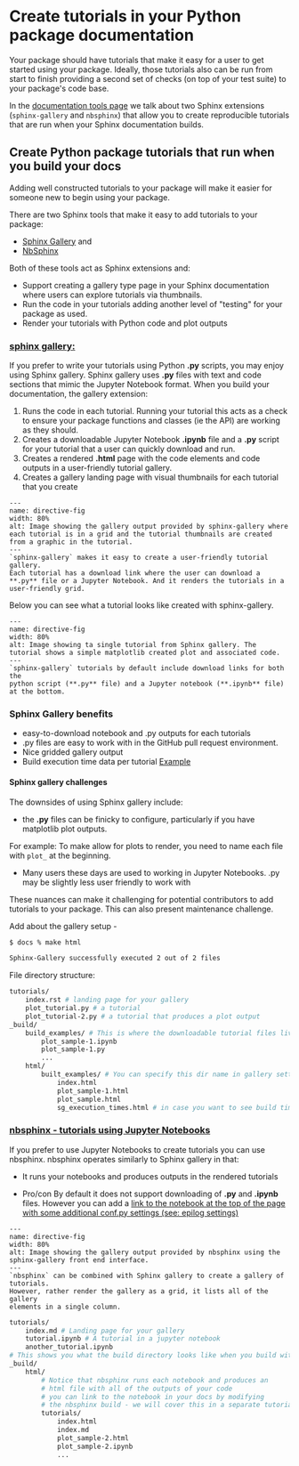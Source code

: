 # Create tutorials in your Python package documentation

<!-- TODO: modify the nbsphinx example to use nbgallery
as a front end vs Sphinx gallery - will look better that way
-->
Your package should have tutorials that make it easy for a user
to get started using your package. Ideally, those tutorials
also can be run from start to finish providing a second set of
checks (on top of your test suite) to your package's code base.

In the [documentation tools page](python-package-documentation-tools) we talk about two Sphinx extensions (`sphinx-gallery` and `nbsphinx`)
that  allow you to create reproducible tutorials that are run
when your Sphinx documentation builds.

## Create Python package tutorials that run when you build your docs

Adding well constructed tutorials to your package will make it easier for someone
new to begin using your package.

There are two Sphinx tools that make it easy to add tutorials to your package:

* [Sphinx Gallery](https://sphinx-gallery.github.io/stable/index.html) and
* [NbSphinx](https://nbsphinx.readthedocs.io/en/latest/)

Both of these tools act as Sphinx extensions and:

* Support creating a gallery type page in your Sphinx documentation where users can explore tutorials via thumbnails.
* Run the code in your tutorials adding another level of "testing" for your package as used.
* Render your tutorials with Python code and plot outputs

### [sphinx gallery:](https://sphinx-gallery.github.io/stable/index.html)

If you prefer to write your tutorials using Python **.py** scripts, you
may enjoy using Sphinx gallery. Sphinx gallery uses **.py** files with
text and code sections that mimic the Jupyter Notebook format. When you build
your documentation, the gallery extension:

1. Runs the code in each tutorial. Running your tutorial this acts as a check to ensure your package functions and classes (ie the API) are working as they should.
1. Creates a downloadable Jupyter Notebook **.ipynb** file and a  **.py** script for your tutorial that a user can quickly download and run.
1. Creates a rendered  **.html** page with the code elements and code outputs in a user-friendly tutorial gallery.
1. Creates a gallery landing page with visual thumbnails for each tutorial that you create


```{figure} /images/sphinx-gallery-overview.png
---
name: directive-fig
width: 80%
alt: Image showing the gallery output provided by sphinx-gallery where each tutorial is in a grid and the tutorial thumbnails are created from a graphic in the tutorial.
---
`sphinx-gallery` makes it easy to create a user-friendly tutorial gallery.
Each tutorial has a download link where the user can download a **.py** file or a Jupyter Notebook. And it renders the tutorials in a user-friendly grid.
```

Below you can see what a tutorial looks like created with sphinx-gallery.

```{figure} /images/sphinx-gallery-tutorial.png
---
name: directive-fig
width: 80%
alt: Image showing ta single tutorial from Sphinx gallery. The tutorial shows a simple matplotlib created plot and associated code.
---
`sphinx-gallery` tutorials by default include download links for both the
python script (**.py** file) and a Jupyter notebook (**.ipynb** file) at the bottom.
```

### Sphinx Gallery benefits
* easy-to-download notebook and .py outputs for each tutorials
* .py files are easy to work with in the GitHub pull request environment.
* Nice gridded gallery output
* Build execution time data per tutorial [Example](https://sphinx-gallery.github.io/stable/auto_examples/sg_execution_times.html)

#### Sphinx gallery challenges

The downsides of using Sphinx gallery include:

* the **.py** files can be finicky to configure, particularly if you have matplotlib plot outputs.

For example: To make allow for plots to render, you need to name each file with `plot_`
at the beginning.

* Many users these days are used to working in Jupyter Notebooks. .py may be slightly less user friendly to work with

These nuances can make it challenging for potential contributors to add
tutorials to your package. This can also present maintenance challenge.

Add about the gallery setup -

```bash
$ docs % make html

Sphinx-Gallery successfully executed 2 out of 2 files
```
File directory structure:

```bash
tutorials/
    index.rst # landing page for your gallery
    plot_tutorial.py # a tutorial
    plot_tutorial-2.py # a tutorial that produces a plot output
_build/
    build_examples/ # This is where the downloadable tutorial files live
        plot_sample-1.ipynb
        plot_sample-1.py
        ...
    html/
        built_examples/ # You can specify this dir name in gallery settings
            index.html
            plot_sample-1.html
            plot_sample.html
            sg_execution_times.html # in case you want to see build times for each tutorial

```

### [nbsphinx - tutorials using Jupyter Notebooks](https://nbsphinx.readthedocs.io/en/latest/)

If you prefer to use Jupyter Notebooks to create tutorials you can use nbsphinx.
nbsphinx operates similarly to Sphinx gallery in that:

* It runs your notebooks and produces outputs in the rendered tutorials

* Pro/con By default it does not support downloading of **.py** and **.ipynb** files. However you can add a [link to the notebook at the top of the page with
some additional conf.py settings (see: epilog settings)](https://nbsphinx.readthedocs.io/en/0.8.10/prolog-and-epilog.html)


```{figure} /images/python-package-documentation-nb_sphinx-gallery-output.png
---
name: directive-fig
width: 80%
alt: Image showing the gallery output provided by nbsphinx using the sphinx-gallery front end interface.
---
`nbsphinx` can be combined with Sphinx gallery to create a gallery of tutorials.
However, rather render the gallery as a grid, it lists all of the gallery
elements in a single column.
```

```bash
tutorials/
    index.md # Landing page for your gallery
    tutorial.ipynb # A tutorial in a jupyter notebook
    another_tutorial.ipynb
# This shows you what the build directory looks like when you build with sphinx-build
_build/
    html/
        # Notice that nbsphinx runs each notebook and produces an
        # html file with all of the outputs of your code
        # you can link to the notebook in your docs by modifying
        # the nbsphinx build - we will cover this in a separate tutorial series focused onPythonpackaging!
        tutorials/
            index.html
            index.md
            plot_sample-2.html
            plot_sample-2.ipynb
            ...
```
